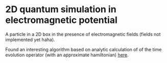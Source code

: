 # 2D quantum simulation in electromagnetic potential

A particle in a 2D box in the presence of electromagnetic fields (fields not implemented yet haha).

Found an interesting algorithm based on analytic calculation of of the time evolution operator (with an approximate hamiltonian) [here](https://aip.scitation.org/doi/pdf/10.1063/1.168483).